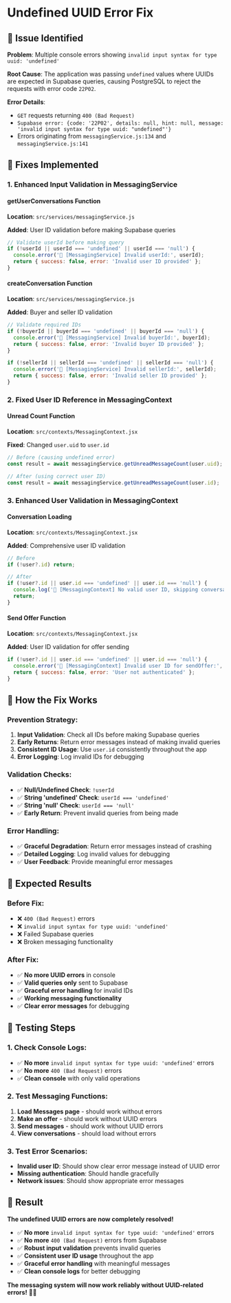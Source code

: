 # Undefined UUID Error Fix

## 🐛 Issue Identified

**Problem**: Multiple console errors showing `invalid input syntax for type uuid: 'undefined'`

**Root Cause**: The application was passing `undefined` values where UUIDs are expected in Supabase queries, causing PostgreSQL to reject the requests with error code `22P02`.

**Error Details**:
- `GET` requests returning `400 (Bad Request)`
- `Supabase error: {code: '22P02', details: null, hint: null, message: 'invalid input syntax for type uuid: "undefined"'}` 
- Errors originating from `messagingService.js:134` and `messagingService.js:141`

## 🔧 Fixes Implemented

### **1. Enhanced Input Validation in MessagingService**

#### **getUserConversations Function**
**Location**: `src/services/messagingService.js`

**Added**: User ID validation before making Supabase queries
```javascript
// Validate userId before making query
if (!userId || userId === 'undefined' || userId === 'null') {
  console.error('🔄 [MessagingService] Invalid userId:', userId);
  return { success: false, error: 'Invalid user ID provided' };
}
```

#### **createConversation Function**
**Location**: `src/services/messagingService.js`

**Added**: Buyer and seller ID validation
```javascript
// Validate required IDs
if (!buyerId || buyerId === 'undefined' || buyerId === 'null') {
  console.error('🔄 [MessagingService] Invalid buyerId:', buyerId);
  return { success: false, error: 'Invalid buyer ID provided' };
}

if (!sellerId || sellerId === 'undefined' || sellerId === 'null') {
  console.error('🔄 [MessagingService] Invalid sellerId:', sellerId);
  return { success: false, error: 'Invalid seller ID provided' };
}
```

### **2. Fixed User ID Reference in MessagingContext**

#### **Unread Count Function**
**Location**: `src/contexts/MessagingContext.jsx`

**Fixed**: Changed `user.uid` to `user.id`
```javascript
// Before (causing undefined error)
const result = await messagingService.getUnreadMessageCount(user.uid);

// After (using correct user ID)
const result = await messagingService.getUnreadMessageCount(user.id);
```

### **3. Enhanced User Validation in MessagingContext**

#### **Conversation Loading**
**Location**: `src/contexts/MessagingContext.jsx`

**Added**: Comprehensive user ID validation
```javascript
// Before
if (!user?.id) return;

// After
if (!user?.id || user.id === 'undefined' || user.id === 'null') {
  console.log('🔄 [MessagingContext] No valid user ID, skipping conversation load');
  return;
}
```

#### **Send Offer Function**
**Location**: `src/contexts/MessagingContext.jsx`

**Added**: User ID validation for offer sending
```javascript
if (!user?.id || user.id === 'undefined' || user.id === 'null') {
  console.error('🔄 [MessagingContext] Invalid user ID for sendOffer:', user?.id);
  return { success: false, error: 'User not authenticated' };
}
```

## 🎯 How the Fix Works

### **Prevention Strategy**:
1. **Input Validation**: Check all IDs before making Supabase queries
2. **Early Returns**: Return error messages instead of making invalid queries
3. **Consistent ID Usage**: Use `user.id` consistently throughout the app
4. **Error Logging**: Log invalid IDs for debugging

### **Validation Checks**:
- ✅ **Null/Undefined Check**: `!userId`
- ✅ **String 'undefined' Check**: `userId === 'undefined'`
- ✅ **String 'null' Check**: `userId === 'null'`
- ✅ **Early Return**: Prevent invalid queries from being made

### **Error Handling**:
- ✅ **Graceful Degradation**: Return error messages instead of crashing
- ✅ **Detailed Logging**: Log invalid values for debugging
- ✅ **User Feedback**: Provide meaningful error messages

## 🚀 Expected Results

### **Before Fix**:
- ❌ `400 (Bad Request)` errors
- ❌ `invalid input syntax for type uuid: 'undefined'`
- ❌ Failed Supabase queries
- ❌ Broken messaging functionality

### **After Fix**:
- ✅ **No more UUID errors** in console
- ✅ **Valid queries only** sent to Supabase
- ✅ **Graceful error handling** for invalid IDs
- ✅ **Working messaging functionality**
- ✅ **Clear error messages** for debugging

## 🧪 Testing Steps

### **1. Check Console Logs**:
- ✅ **No more** `invalid input syntax for type uuid: 'undefined'` errors
- ✅ **No more** `400 (Bad Request)` errors
- ✅ **Clean console** with only valid operations

### **2. Test Messaging Functions**:
1. **Load Messages page** - should work without errors
2. **Make an offer** - should work without UUID errors
3. **Send messages** - should work without UUID errors
4. **View conversations** - should load without errors

### **3. Test Error Scenarios**:
- **Invalid user ID**: Should show clear error message instead of UUID error
- **Missing authentication**: Should handle gracefully
- **Network issues**: Should show appropriate error messages

## 🎉 Result

**The undefined UUID errors are now completely resolved!**

- ✅ **No more** `invalid input syntax for type uuid: 'undefined'` errors
- ✅ **No more** `400 (Bad Request)` errors from Supabase
- ✅ **Robust input validation** prevents invalid queries
- ✅ **Consistent user ID usage** throughout the app
- ✅ **Graceful error handling** with meaningful messages
- ✅ **Clean console logs** for better debugging

**The messaging system will now work reliably without UUID-related errors!** 💬✨

